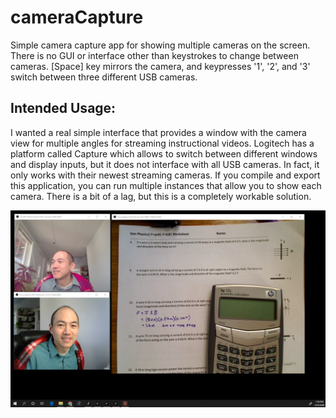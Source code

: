 # cameraCapture
Simple camera capture app for showing multiple cameras on the screen. There is no GUI or interface other than keystrokes to change between cameras. [Space] key mirrors the camera, and keypresses '1', '2', and '3' switch between three different USB cameras.

## Intended Usage:
I wanted a real simple interface that provides a window with the camera view for multiple angles for streaming instructional videos. Logitech has a platform called Capture which allows to switch between different windows and display inputs, but it does not interface with all USB cameras. In fact, it only works with their newest streaming cameras. If you compile and export this application, you can run multiple instances that allow you to show each camera. There is a bit of a lag, but this is a completely workable solution.

![Desktop Screenshot](Snag_c5f36a.png)

